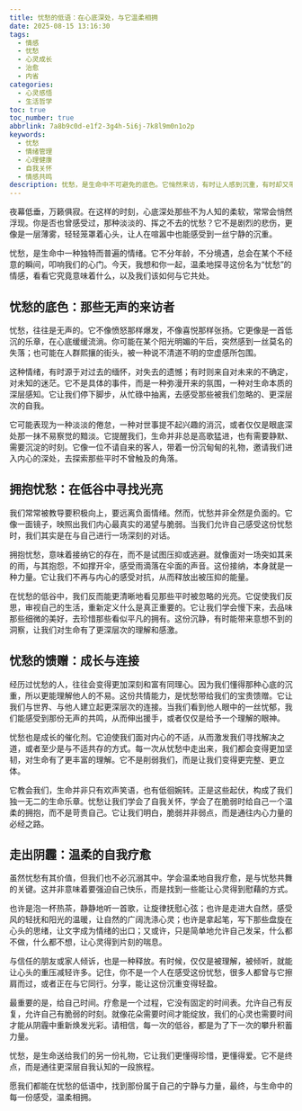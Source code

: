 ```yaml
---
title: 忧愁的低语：在心底深处，与它温柔相拥
date: 2025-08-15 13:16:30
tags:
  - 情感
  - 忧愁
  - 心灵成长
  - 治愈
  - 内省
categories:
  - 心灵感悟
  - 生活哲学
toc: true
toc_number: true
abbrlink: 7a8b9c0d-e1f2-3g4h-5i6j-7k8l9m0n1o2p
keywords:
  - 忧愁
  - 情绪管理
  - 心理健康
  - 自我关怀
  - 情感共鸣
description: 忧愁，是生命中不可避免的底色。它悄然来访，有时让人感到沉重，有时却又带来深刻的思考。这篇文章将带你走进忧愁的内心世界，学会如何温柔地接纳它，并在其中找到成长的力量与希望的光芒。
---
```


夜幕低垂，万籁俱寂。在这样的时刻，心底深处那些不为人知的柔软，常常会悄然浮现。你是否也曾感受过，那种淡淡的、挥之不去的忧愁？它不是剧烈的悲伤，更像是一层薄雾，轻轻笼罩着心头，让人在喧嚣中也能感受到一丝宁静的沉重。

忧愁，是生命中一种独特而普遍的情绪。它不分年龄，不分境遇，总会在某个不经意的瞬间，叩响我们的心门。今天，我想和你一起，温柔地探寻这份名为“忧愁”的情感，看看它究竟意味着什么，以及我们该如何与它共处。

## 忧愁的底色：那些无声的来访者

忧愁，往往是无声的。它不像愤怒那样爆发，不像喜悦那样张扬。它更像是一首低沉的乐章，在心底缓缓流淌。你可能在某个阳光明媚的午后，突然感到一丝莫名的失落；也可能在人群熙攘的街头，被一种说不清道不明的空虚感所包围。

这种情绪，有时源于对过去的缅怀，对失去的遗憾；有时则来自对未来的不确定，对未知的迷茫。它不是具体的事件，而是一种弥漫开来的氛围，一种对生命本质的深层感知。它让我们停下脚步，从忙碌中抽离，去感受那些被我们忽略的、更深层次的自我。

它可能表现为一种淡淡的倦怠，一种对世事提不起兴趣的消沉，或者仅仅是眼底深处那一抹不易察觉的黯淡。它提醒我们，生命并非总是高歌猛进，也有需要静默、需要沉淀的时刻。它像一位不请自来的客人，带着一份沉甸甸的礼物，邀请我们进入内心的深处，去探索那些平时不曾触及的角落。

## 拥抱忧愁：在低谷中寻找光亮

我们常常被教导要积极向上，要远离负面情绪。然而，忧愁并非全然是负面的。它像一面镜子，映照出我们内心最真实的渴望与脆弱。当我们允许自己感受这份忧愁时，我们其实是在与自己进行一场深刻的对话。

拥抱忧愁，意味着接纳它的存在，而不是试图压抑或逃避。就像面对一场突如其来的雨，与其抱怨，不如撑开伞，感受雨滴落在伞面的声音。这份接纳，本身就是一种力量。它让我们不再与内心的感受对抗，从而释放出被压抑的能量。

在忧愁的低谷中，我们反而能更清晰地看见那些平时被忽略的光亮。它促使我们反思，审视自己的生活，重新定义什么是真正重要的。它让我们学会慢下来，去品味那些细微的美好，去珍惜那些看似平凡的拥有。这份沉静，有时能带来意想不到的洞察，让我们对生命有了更深层次的理解和感激。

## 忧愁的馈赠：成长与连接

经历过忧愁的人，往往会变得更加深刻和富有同理心。因为我们懂得那种心底的沉重，所以更能理解他人的不易。这份共情能力，是忧愁带给我们的宝贵馈赠。它让我们与世界、与他人建立起更深层次的连接。当我们看到他人眼中的一丝忧郁，我们能感受到那份无声的共鸣，从而伸出援手，或者仅仅是给予一个理解的眼神。

忧愁也是成长的催化剂。它迫使我们面对内心的不适，从而激发我们寻找解决之道，或者至少是与不适共存的方式。每一次从忧愁中走出来，我们都会变得更加坚韧，对生命有了更丰富的理解。它不是削弱我们，而是让我们变得更完整、更立体。

它教会我们，生命并非只有欢声笑语，也有低徊婉转。正是这些起伏，构成了我们独一无二的生命乐章。忧愁让我们学会了自我关怀，学会了在脆弱时给自己一个温柔的拥抱，而不是苛责自己。它让我们明白，脆弱并非弱点，而是通往内心力量的必经之路。

## 走出阴霾：温柔的自我疗愈

虽然忧愁有其价值，但我们也不必沉溺其中。学会温柔地自我疗愈，是与忧愁共舞的关键。这并非意味着要强迫自己快乐，而是找到一些能让心灵得到慰藉的方式。

也许是泡一杯热茶，静静地听一首歌，让旋律抚慰心弦；也许是走进大自然，感受风的轻抚和阳光的温暖，让自然的广阔洗涤心灵；也许是拿起笔，写下那些盘旋在心头的思绪，让文字成为情绪的出口；又或许，只是简单地允许自己发呆，什么都不做，什么都不想，让心灵得到片刻的喘息。

与信任的朋友或家人倾诉，也是一种释放。有时候，仅仅是被理解，被倾听，就能让心头的重压减轻许多。记住，你不是一个人在感受这份忧愁，很多人都曾与它擦肩而过，或者正在与它同行。分享，能让这份沉重变得轻盈。

最重要的是，给自己时间。疗愈是一个过程，它没有固定的时间表。允许自己有反复，允许自己有脆弱的时刻。就像花朵需要时间才能绽放，我们的心灵也需要时间才能从阴霾中重新焕发光彩。请相信，每一次的低谷，都是为了下一次的攀升积蓄力量。

忧愁，是生命送给我们的另一份礼物，它让我们更懂得珍惜，更懂得爱。它不是终点，而是通往更深层自我认知的一段旅程。

愿我们都能在忧愁的低语中，找到那份属于自己的宁静与力量，最终，与生命中的每一份感受，温柔相拥。